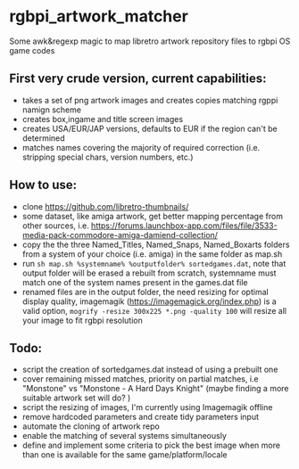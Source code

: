 # rgbpi_artwork_matcher
Some awk&amp;regexp magic to map  libretro artwork repository files to rgbpi OS game codes

## First very crude version, current capabilities:

- takes a set of png artwork images and creates copies matching rgppi namign scheme
- creates box,ingame and title screen images
- creates USA/EUR/JAP versions, defaults to EUR if the region can't be determined
- matches names covering the majority of required correction (i.e. stripping special chars, version numbers, etc.)

## How to use:
- clone https://github.com/libretro-thumbnails/
- some dataset, like amiga artwork, get better mapping percentage from other sources, i.e. https://forums.launchbox-app.com/files/file/3533-media-pack-commodore-amiga-damiend-collection/
- copy the the three Named_Titles, Named_Snaps, Named_Boxarts folders from a system of your choice (i.e. amiga) in the same folder as map.sh
- run  `sh map.sh %systemname% %outputfolder% sortedgames.dat`, note that output folder will be erased a rebuilt from scratch, systemname must match one of the system names present in the games.dat file
- renamed files are in the output folder, the need resizing for optimal display quality, imagemagik (https://imagemagick.org/index.php) is a valid option,  `mogrify -resize 300x225 *.png -quality 100` will resize all your image to fit rgbpi resolution

## Todo:
- script the creation of sortedgames.dat instead of using a prebuilt one
- cover remaining missed matches, priority on partial matches, i.e "Monstone" vs "Monstone - A Hard Days Knight" (maybe finding a more suitable artwork set will do? )
- script the resizing of images, I'm currently using Imagemagik offline
- remove hardcoded parameters and create tidy parameters input
- automate the cloning of artwork repo
- enable the matching of several systems simultaneously
- define and implement some criteria to pick the best image when more than one is available for the same game/platform/locale
